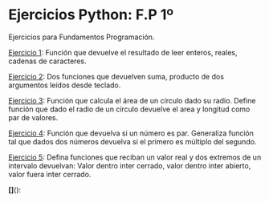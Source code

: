# Ejercicios Python: F.P 1º
Ejercicios para Fundamentos Programación.


[Ejercicio 1](ejercicio1.py): Función que devuelve el resultado de leer enteros, reales, cadenas de caracteres.

[Ejercicio 2](ejercicio2.py): Dos funciones que devuelven suma, producto de dos argumentos leídos desde teclado.

[Ejercicio 3](ejercicio3.py): Función que calcula el área de un círculo dado su radio. Define función que dado el radio de un círculo devuelve el area y longitud como par de valores.

[Ejercicio 4](ejercicio4.py): Función que devuelva si un número es par. Generaliza función tal que dados dos números devuelva si el primero es múltiplo del segundo.

[Ejercicio 5](ejercicio5.py): Defina funciones que reciban un valor real y dos extremos de un intervalo devuelvan: Valor dentro inter cerrado, valor dentro inter abierto, valor fuera inter cerrado.

**[]**():
